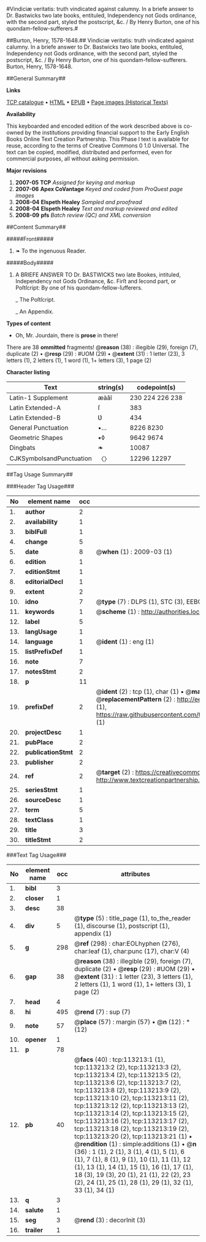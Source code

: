 #Vindiciæ veritatis: truth vindicated against calumny. In a briefe answer to Dr. Bastwicks two late books, entituled, Independency not Gods ordinance, with the second part, styled the postscript, &c. / By Henry Burton, one of his quondam-fellow-sufferers.#

##Burton, Henry, 1578-1648.##
Vindiciæ veritatis: truth vindicated against calumny. In a briefe answer to Dr. Bastwicks two late books, entituled, Independency not Gods ordinance, with the second part, styled the postscript, &c. / By Henry Burton, one of his quondam-fellow-sufferers.
Burton, Henry, 1578-1648.

##General Summary##

**Links**

[TCP catalogue](http://www.ota.ox.ac.uk/tcp/)  • 
[HTML](http://tei.it.ox.ac.uk/tcp/Texts-HTML/free/A78/A78034.html)  • 
[EPUB](http://tei.it.ox.ac.uk/tcp/Texts-EPUB/free/A78/A78034.epub) • 
[Page images (Historical Texts)](https://data.historicaltexts.jisc.ac.uk/view?pubId=eebo-99861085e&pageId=eebo-99861085e-113213-1)

**Availability**

This keyboarded and encoded edition of the
	       work described above is co-owned by the institutions
	       providing financial support to the Early English Books
	       Online Text Creation Partnership. This Phase I text is
	       available for reuse, according to the terms of Creative
	       Commons 0 1.0 Universal. The text can be copied,
	       modified, distributed and performed, even for
	       commercial purposes, all without asking permission.

**Major revisions**

1. __2007-05__ __TCP__ *Assigned for keying and markup*
1. __2007-06__ __Apex CoVantage__ *Keyed and coded from ProQuest page images*
1. __2008-04__ __Elspeth Healey__ *Sampled and proofread*
1. __2008-04__ __Elspeth Healey__ *Text and markup reviewed and edited*
1. __2008-09__ __pfs__ *Batch review (QC) and XML conversion*

##Content Summary##

#####Front#####

1. ❧ To the ingenuous Reader.

#####Body#####

1. A BRIEFE ANSWER TO Dr. BASTWICKS two late Bookes, intituled, Independency not Gods Ordinance, &c. Firſt and ſecond part, or Poſtſcript: By one of his quondam-fellow-ſufferers.

    _ The Poſtſcript.

    _ An Appendix.

**Types of content**

  * Oh, Mr. Jourdain, there is **prose** in there!

There are 38 **ommitted** fragments! 
 @__reason__ (38) : illegible (29), foreign (7), duplicate (2)  •  @__resp__ (29) : #UOM (29)  •  @__extent__ (31) : 1 letter (23), 3 letters (1), 2 letters (1), 1 word (1), 1+ letters (3), 1 page (2)

**Character listing**


|Text|string(s)|codepoint(s)|
|---|---|---|
|Latin-1 Supplement|æàâî|230 224 226 238|
|Latin Extended-A|ſ|383|
|Latin Extended-B|Ʋ|434|
|General Punctuation|•…|8226 8230|
|Geometric Shapes|▪◊|9642 9674|
|Dingbats|❧|10087|
|CJKSymbolsandPunctuation|〈〉|12296 12297|

##Tag Usage Summary##

###Header Tag Usage###

|No|element name|occ|attributes|
|---|---|---|---|
|1.|__author__|2||
|2.|__availability__|1||
|3.|__biblFull__|1||
|4.|__change__|5||
|5.|__date__|8| @__when__ (1) : 2009-03 (1)|
|6.|__edition__|1||
|7.|__editionStmt__|1||
|8.|__editorialDecl__|1||
|9.|__extent__|2||
|10.|__idno__|7| @__type__ (7) : DLPS (1), STC (3), EEBO-CITATION (1), PROQUEST (1), VID (1)|
|11.|__keywords__|1| @__scheme__ (1) : http://authorities.loc.gov/ (1)|
|12.|__label__|5||
|13.|__langUsage__|1||
|14.|__language__|1| @__ident__ (1) : eng (1)|
|15.|__listPrefixDef__|1||
|16.|__note__|7||
|17.|__notesStmt__|2||
|18.|__p__|11||
|19.|__prefixDef__|2| @__ident__ (2) : tcp (1), char (1)  •  @__matchPattern__ (2) : ([0-9\-]+):([0-9IVX]+) (1), (.+) (1)  •  @__replacementPattern__ (2) : http://eebo.chadwyck.com/downloadtiff?vid=$1&page=$2 (1), https://raw.githubusercontent.com/textcreationpartnership/Texts/master/tcpchars.xml#$1 (1)|
|20.|__projectDesc__|1||
|21.|__pubPlace__|2||
|22.|__publicationStmt__|2||
|23.|__publisher__|2||
|24.|__ref__|2| @__target__ (2) : https://creativecommons.org/publicdomain/zero/1.0/ (1), http://www.textcreationpartnership.org/docs/. (1)|
|25.|__seriesStmt__|1||
|26.|__sourceDesc__|1||
|27.|__term__|5||
|28.|__textClass__|1||
|29.|__title__|3||
|30.|__titleStmt__|2||


###Text Tag Usage###

|No|element name|occ|attributes|
|---|---|---|---|
|1.|__bibl__|3||
|2.|__closer__|1||
|3.|__desc__|38||
|4.|__div__|5| @__type__ (5) : title_page (1), to_the_reader (1), discourse (1), postscript (1), appendix (1)|
|5.|__g__|298| @__ref__ (298) : char:EOLhyphen (276), char:leaf (1), char:punc (17), char:V (4)|
|6.|__gap__|38| @__reason__ (38) : illegible (29), foreign (7), duplicate (2)  •  @__resp__ (29) : #UOM (29)  •  @__extent__ (31) : 1 letter (23), 3 letters (1), 2 letters (1), 1 word (1), 1+ letters (3), 1 page (2)|
|7.|__head__|4||
|8.|__hi__|495| @__rend__ (7) : sup (7)|
|9.|__note__|57| @__place__ (57) : margin (57)  •  @__n__ (12) : * (12)|
|10.|__opener__|1||
|11.|__p__|78||
|12.|__pb__|40| @__facs__ (40) : tcp:113213:1 (1), tcp:113213:2 (2), tcp:113213:3 (2), tcp:113213:4 (2), tcp:113213:5 (2), tcp:113213:6 (2), tcp:113213:7 (2), tcp:113213:8 (2), tcp:113213:9 (2), tcp:113213:10 (2), tcp:113213:11 (2), tcp:113213:12 (2), tcp:113213:13 (2), tcp:113213:14 (2), tcp:113213:15 (2), tcp:113213:16 (2), tcp:113213:17 (2), tcp:113213:18 (2), tcp:113213:19 (2), tcp:113213:20 (2), tcp:113213:21 (1)  •  @__rendition__ (1) : simple:additions (1)  •  @__n__ (36) : 1 (1), 2 (1), 3 (1), 4 (1), 5 (1), 6 (1), 7 (1), 8 (1), 9 (1), 10 (1), 11 (1), 12 (1), 13 (1), 14 (1), 15 (1), 16 (1), 17 (1), 18 (3), 19 (3), 20 (1), 21 (1), 22 (2), 23 (2), 24 (1), 25 (1), 28 (1), 29 (1), 32 (1), 33 (1), 34 (1)|
|13.|__q__|3||
|14.|__salute__|1||
|15.|__seg__|3| @__rend__ (3) : decorInit (3)|
|16.|__trailer__|1||
